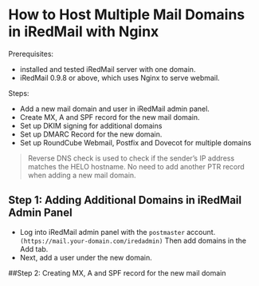 # How to Host Multiple Mail Domains in iRedMail with Nginx

Prerequisites:
* installed and tested iRedMail server with one domain.
* iRedMail 0.9.8 or above, which uses Nginx to serve webmail. 

Steps:
* Add a new mail domain and user in iRedMail admin panel.
* Create MX, A and SPF record for the new mail domain.
* Set up DKIM signing for additional domains
* Set up DMARC Record for the new domain.
* Set up RoundCube Webmail, Postfix and Dovecot for multiple domains
> Reverse DNS check is used to check if the sender’s IP address matches the HELO hostname. No need to add another PTR record when adding a new mail domain.

## Step 1: Adding Additional Domains in iRedMail Admin Panel
* Log into iRedMail admin panel with the ```postmaster``` account. ```(https://mail.your-domain.com/iredadmin)``` Then add domains in the Add tab.
* Next, add a user under the new domain.

##Step 2: Creating MX, A and SPF record for the new mail domain



